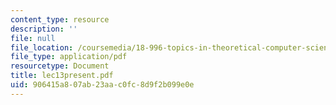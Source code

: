 ```yaml
---
content_type: resource
description: ''
file: null
file_location: /coursemedia/18-996-topics-in-theoretical-computer-science-internet-research-problems-spring-2002/906415a807ab23aac0fc8d9f2b099e0e_lec13present.pdf
file_type: application/pdf
resourcetype: Document
title: lec13present.pdf
uid: 906415a8-07ab-23aa-c0fc-8d9f2b099e0e
---
```

